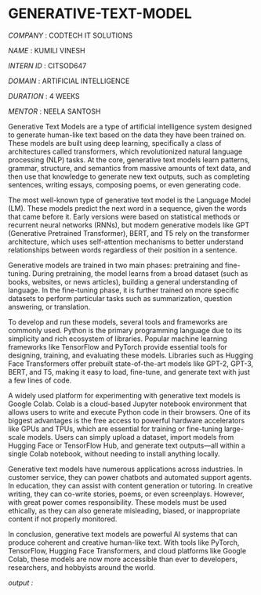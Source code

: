 # GENERATIVE-TEXT-MODEL

*COMPANY* : CODTECH IT SOLUTIONS

*NAME* : KUMILI VINESH

*INTERN ID* : CITSOD647

*DOMAIN* : ARTIFICIAL INTELLIGENCE

*DURATION* : 4 WEEKS

*MENTOR* : NEELA SANTOSH

Generative Text Models are a type of artificial intelligence system designed to generate human-like text based on the data they have been trained on. These models are built using deep learning, specifically a class of architectures called transformers, which revolutionized natural language processing (NLP) tasks. At the core, generative text models learn patterns, grammar, structure, and semantics from massive amounts of text data, and then use that knowledge to generate new text outputs, such as completing sentences, writing essays, composing poems, or even generating code.

The most well-known type of generative text model is the Language Model (LM). These models predict the next word in a sequence, given the words that came before it. Early versions were based on statistical methods or recurrent neural networks (RNNs), but modern generative models like GPT (Generative Pretrained Transformer), BERT, and T5 rely on the transformer architecture, which uses self-attention mechanisms to better understand relationships between words regardless of their position in a sentence.

Generative models are trained in two main phases: pretraining and fine-tuning. During pretraining, the model learns from a broad dataset (such as books, websites, or news articles), building a general understanding of language. In the fine-tuning phase, it is further trained on more specific datasets to perform particular tasks such as summarization, question answering, or translation.

To develop and run these models, several tools and frameworks are commonly used. Python is the primary programming language due to its simplicity and rich ecosystem of libraries. Popular machine learning frameworks like TensorFlow and PyTorch provide essential tools for designing, training, and evaluating these models. Libraries such as Hugging Face Transformers offer prebuilt state-of-the-art models like GPT-2, GPT-3, BERT, and T5, making it easy to load, fine-tune, and generate text with just a few lines of code.

A widely used platform for experimenting with generative text models is Google Colab. Colab is a cloud-based Jupyter notebook environment that allows users to write and execute Python code in their browsers. One of its biggest advantages is the free access to powerful hardware accelerators like GPUs and TPUs, which are essential for training or fine-tuning large-scale models. Users can simply upload a dataset, import models from Hugging Face or TensorFlow Hub, and generate text outputs—all within a single Colab notebook, without needing to install anything locally.

Generative text models have numerous applications across industries. In customer service, they can power chatbots and automated support agents. In education, they can assist with content generation or tutoring. In creative writing, they can co-write stories, poems, or even screenplays. However, with great power comes responsibility. These models must be used ethically, as they can also generate misleading, biased, or inappropriate content if not properly monitored.

In conclusion, generative text models are powerful AI systems that can produce coherent and creative human-like text. With tools like PyTorch, TensorFlow, Hugging Face Transformers, and cloud platforms like Google Colab, these models are now more accessible than ever to developers, researchers, and hobbyists around the world.

*output :*

